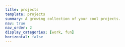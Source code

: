 ```yaml
---
title: projects
template: projects
summary: A growing collection of your cool projects.
nav: true
nav_order: 2
display_categories: [work, fun]
horizontal: false
---
```

